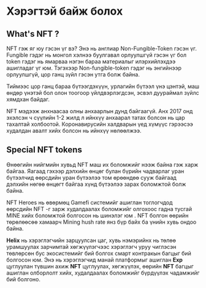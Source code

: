 # Хэрэгтэй байж болох

## What's NFT ? 

NFT гэж яг юу гэсэн үг вэ? Энэ нь англиар Non-Fungible-Token гэсэн үг. Fungible гэдэг нь монгол хэлнээ буулгавал орлуулшгүй гэсэн үг бол token гэдэг нь ямарваа нэгэн бараа материалыг илэрхийлэхдээ ашигладаг үг юм. Тэгэхээр Non-fungible-token гэдэг нь энгийнээр орлуулшгүй, цор ганц зүйл гэсэн утга болж байна.

Тиймээс цор ганц бараа бүтээгдэхүүн, урлагийн бүтээл үнэ цэнтэй, маш өндөр үнэтэй бол олон тоогоор үйлдвэрлэгдсэн, эсвэл дуураймал зүйлс хямдхан байдаг. 

NFT мэдээж анхнаасаа олны анхаарлын дунд байгаагүй. Анх 2017 онд эхэлсэн ч сүүлийн 1-2 жилд л ийнхүү анхаарал татах болсон нь цар тахалтай холбоотой. Коронавирусийн халдварын үед хүмүүс гэрээсээ худалдан авалт хийх болсон нь ийнхүү нөлөөлжээ.

## Special NFT tokens

Өнөөгийн нийгмийн хувьд NFT маш их боломжийг нээж байна гэж харж байгаа. Яагаад гэхээр дэлхийн өнцөг булан бүрийн чадварлаг уран бүтээлчид өөрсдийн уран бүтээлээ  том өрөөндөө сууж байгаад дэлхийн нөгөө өнцөгт байгаа хүнд бүтээлээ зарах боломжтой болж байна.

NFT Heroes нь өвөрмөц Gamefi системийг ашиглан тоглогчдод өөрсдийн NFT -г зарж худалдаалах боломжийг олгохоос гадна тусгай MINE хийх боломжтой болгосон нь шинэлэг юм . NFT болгон өөрийн төрөлөөсөө хамаарч Mining hush rate янз бүр байх ба үнийн хувь ондоо байна. 

**Helix** нь хэрэглэгчийн зарцуулсан цаг, хувь нэмэрийнх нь төлөө урамшуулах зарчимтай хөгжүүлэгчээс хэрэглэгч уруу чиглэсэн төвлөрсөн бус экосистемийг бий болгох смарт контракын багцыг бий болгосон юм. Энэ нь хэрэглэгчид манай платформыг ашиглан **Exp** цуглуулан түвшин ахиж  **NFT** цуглуулах, хөгжүүлэх, өөрийн **NFT** багцыг ашиглан олборлолт хийх, худалдаалах боломжийг бүрдүүлэх чадамжийг бий болгоно.

